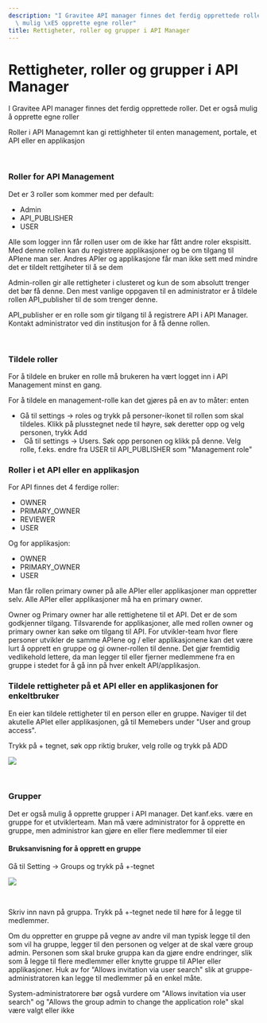 ```yaml
---
description: "I Gravitee API manager finnes det ferdig opprettede roller. Det er ogs\xE5\
  \ mulig \xE5 opprette egne roller"
title: Rettigheter, roller og grupper i API Manager
---
```


# Rettigheter, roller og grupper i API Manager

I Gravitee API manager finnes det ferdig opprettede roller. Det er også mulig å opprette egne roller

Roller i API Managemnt kan gi rettighheter til enten management, portale, et API eller en applikasjon
 

 


### Roller for API Management


Det er 3 roller som kommer med per default:


* Admin
* API\_PUBLISHER
* USER


Alle som logger inn får rollen user om de ikke har fått andre roler ekspisitt. Med denne rollen kan du registrere applikasjoner og be om tilgang til APIene man ser. Andres APIer og applikasjone får man ikke sett med mindre det er tildelt rettgiheter til å se dem


Admin-rollen gir alle rettigheter i clusteret og kun de som absolutt trenger det bør få denne. Den mest vanlige oppgaven til en administrator er å tildele rollen API\_publisher til de som trenger denne.


API\_publisher er en rolle som gir tilgang til å registrere API i API Manager. Kontakt administrator ved din institusjon for å få denne rollen.


 


### Tildele roller


For å tildele en bruker en rolle må brukeren ha vært logget inn i API Management minst en gang.


For å tildele en management-rolle kan det gjøres på en av to måter: enten


* Gå til settings -\> roles og trykk på personer-ikonet til rollen som skal tildeles. Klikk på plusstegnet nede til høyre, søk deretter opp og velg personen, trykk Add
*   Gå til settings -\> Users. Søk opp personen og klikk på denne. Velg rolle, f.eks. endre fra USER til API\_PUBLISHER som "Management role"


### Roller i et API eller en applikasjon


For API finnes det 4 ferdige roller:


* OWNER
* PRIMARY\_OWNER
* REVIEWER
* USER


Og for applikasjon:


* OWNER
* PRIMARY\_OWNER
* USER


Man får rollen primary owner på alle APIer eller applikasjoner man oppretter selv. Alle APIer eller applikasjoner må ha en primary owner.


Owner og Primary owner har alle rettighetene til et API. Det er de som godkjenner tilgang. Tilsvarende for applikasjoner, alle med rollen owner og primary owner kan søke om tilgang til API. For utvikler-team hvor flere personer utvikler de samme APIene og / eller applikasjonene kan det være lurt å opprett en gruppe og gi owner-rollen til denne. Det gjør fremtidig vedlikehold lettere, da man legger til eller fjerner medlemmene fra en gruppe i stedet for å gå inn på hver enkelt API/applikasjon.


### Tildele rettigheter på et API eller en applikasjonen for enkeltbruker


En eier kan tildele rettigheter til en person eller en gruppe. Naviger til det akutelle APIet eller applikasjonen, gå til Memebers under "User and group access".


Trykk på + tegnet, søk opp riktig bruker, velg rolle og trykk på ADD


![](/datadeling/img/image-20201030150117-1.png)


 


### Grupper


Det er også mulig å opprette grupper i API manager. Det kanf.eks. være en gruppe for et utviklerteam. Man må være administrator for å opprette en gruppe, men administror kan gjøre en eller flere medlemmer til eier


#### Bruksanvisning for å opprett en gruppe


Gå til Setting -\> Groups og trykk på +-tegnet


![](/datadeling/img/image-20201001150026-1.png)


 


Skriv inn navn på gruppa. Trykk på +-tegnet nede til høre for å legge til medlemmer.


Om du oppretter en gruppe på vegne av andre vil man typisk legge til den som vil ha gruppe, legger til den personen og velger at de skal være group admin. Personen som skal bruke gruppa kan da gjøre endre endringer, slik som å legge til flere medlemmer eller knytte gruppe til APIer eller applikasjoner. Huk av for "Allows invitation via user search" slik at gruppe-administratoren kan legge til medlemmer på en enkel måte.


System-administratorere bør også vurdere om "Allows invitation via user search" og "Allows the group admin to change the application role" skal være valgt eller ikke
